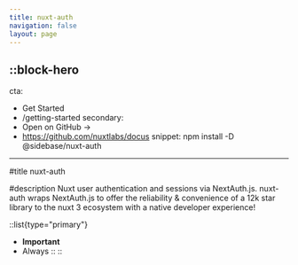 ```yaml
---
title: nuxt-auth
navigation: false
layout: page
---
```


::block-hero
---
cta:
  - Get Started
  - /getting-started
secondary:
  - Open on GitHub →
  - https://github.com/nuxtlabs/docus
snippet: npm install -D @sidebase/nuxt-auth
---

#title
nuxt-auth

#description
Nuxt user authentication and sessions via NextAuth.js. nuxt-auth wraps NextAuth.js to offer the reliability & convenience of a 12k star library to the nuxt 3 ecosystem with a native developer experience!

::list{type="primary"}
- **Important**
- Always
::
::

